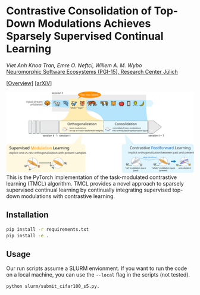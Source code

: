 # Contrastive Consolidation of Top-Down Modulations Achieves Sparsely Supervised Continual Learning

*Viet Anh Khoa Tran, Emre O. Neftci, Willem A. M. Wybo*<br>
[Neuromorphic Software Ecosystems (PGI-15), Research Center Jülich](https://www.fz-juelich.de/en/pgi/pgi-15)

[[Overview](https://ktran.de/papers/tmcl/)] [[arXiV](https://arxiv.org/abs/2505.14125)] 

![TMCL](assets/figure.svg)<br>
This is the PyTorch implementation of the task-modulated contrastive learning (TMCL) algorithm.
TMCL provides a novel approach to sparsely supervised continual learning by 
continually integrating supervised top-down modulations with contrastive learning.

## Installation
```bash
pip install -r requirements.txt
pip install -e .
```

## Usage
Our run scripts assume a SLURM envionment. If you want to run the code on a local machine, you can use the `--local` flag in the scripts (not tested).
```bash
python slurm/submit_cifar100_s5.py.
```

